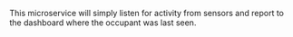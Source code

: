 This microservice will simply listen for activity from sensors and report to the dashboard where the occupant was last seen.